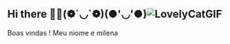 ## Hi there 👋😊(❁´◡`❁)(●'◡'●)![LovelyCatGIF](https://github.com/user-attachments/assets/7af51ca0-5c6a-467e-b97c-50821f901e72)


Boas vindas ! Meu niome e milena 
